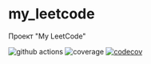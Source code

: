 # my_leetcode
Проект "My LeetCode"

![github actions](https://github.com/AlexeyEsipov/myLeetcode/actions/workflows/maven.yml/badge.svg)
![coverage](https://github.com/AlexeyEsipov/myLeetcode/actions/workflows/jacoco.yml/badge.svg)
[![codecov](https://codecov.io/gh/AlexeyEsipov/myLeetcode/graph/badge.svg?token=15MNKZ3BQ3)](https://codecov.io/gh/AlexeyEsipov/myLeetcode)


[//]: # ( git   [![codecov]&#40;https://codecov.io/gh/AlexeyEsipov/myLeetcode/graph/badge.svg?token=15MNKZ3BQ3&#41;]&#40;https://codecov.io/gh/AlexeyEsipov/myLeetcode&#41;)

[//]: # (    ![coverage]&#40;https://github.com/AlexeyEsipov/myLeetcode/actions/workflows/maven.yml/jacoco.svg&#41; )

[//]: # (    [![Coverage]&#40;.github/badges/jacoco.svg&#41;]&#40;https://github.com/AlexeyEsipov/myLeetcode/actions/workflows/build.yml&#41;)

[//]: # (![branches]&#40;https://github.com/AlexeyEsipov/myLeetcode/actions/workflows/jacoco.yml/badge.svg&#41; )

[//]: # (![coverage]&#40;.github/badges/jacoco.svg&#41;)

[//]: # (![branches coverage]&#40;.github/badges/branches.svg&#41;)

[//]: # (![coverage]&#40;https://img.shields.io/endpoint?url=https://raw.githubusercontent.com/AlexeyEsipov/myLeetcode/master/.github/badges/jacoco.json&#41;)

[//]: # (![branches coverage]&#40;https://img.shields.io/endpoint?url=https://raw.githubusercontent.com/AlexeyEsipov/myLeetcode/master/.github/badges/branches.json&#41;)
